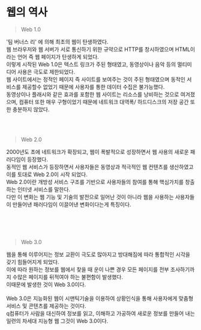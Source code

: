 # 웹의 역사

> Web 1.0

'팀 버너스 리' 에 의해 최초의 웹이 탄생하였다.<br/>
웹 브라우저와 웹 서버가 서로 통신하기 위한 규약으로 HTTP를 창시하였으며 HTML이라는 언어 즉 웹 페이지가 탄생하게 되었다.<br/>
이렇게 시작된 Web 1.0은 텍스트 링크가 주된 형태였고, 동영상이나 음악 등의 멀티미디어 사용은 극도로 제한되었다.<br/>
웹 사이트에서는 정적인 페이지 즉 사이트를 보여주는 것이 주된 형태였으며 동적인 서비스를 제공할수 없었기 때문에 
사용자를 통한 데이터 수집은 불가능했다.<br/>
동영상이나 플래시와 같은 효과를 포함한 웹 사이트는 리소스를 낭비하는 것으로 여겨졌으며, 
컴퓨터 또한 매우 구형이었기 때문에 네트워크 대역폭/ 하드디스크의 저장 공간 또한 충분하지 않았다.<br/>

<br/>
<br/>

> Web 2.0

2000년도 초에 네트워크가 확장되고, 웹이 폭발적으로 성장하면서 웹 사용의 새로운 패러다임이 등장했다.<br/>
동적인 웹 서비스가 등장하면서 사용자들은 동영상과 적극적인 웹 컨텐츠를 생산하였고 이를 토대로 Web 2.0이 시작 되었다.<br/>
Web 2.0이란 개방성 서비스 구조를 기반으로 사용자들의 참여를 통해 핵심가치를 창출하는 인터넷 서비스를 말한다.<br/>
다만 이 변화는 웹 기능 및 기술의 발전으로 일어난 것이 아니라 웹을 사용하는 사용자들이 만들어낸 패러다임이 이끌어낸 변화이다는게 특징이다.<br/>
<br/><br/>
<br/>
<br/>

> Web 3.0

웹을 통해 이루어지는 정보 교환이 극도로 많아지고 방대해짐에 따라 통합적인 시각을 갖기 힘들어지게 되었다.<br/>
이에 따라 원하는 정보를 웹에서 찾을 때 운이 나쁜 경우 모든 페이지를 전부 조사하기까지 수많은 페이지를 뒤적여야 하는 불편함이 발생했다.<br/>
이때문에 발생한 것이 Web 3.0이다.<br/>
<br/>
Web 3.0은 지능화된 웹이 시맨틱기술을 이용하여 상황인식을 통해 사용자에게 맞춤형 서비스 및 콘텐츠를 제공하는 것이다.<br/>
q컴퓨터가 사람을 대신하여 정보를 읽고, 이해하고 가공하여 새로운 정보를 만들어 내는 일련의 차세대 지능형 웹 그것이 Web 3.0이다.<br/>
